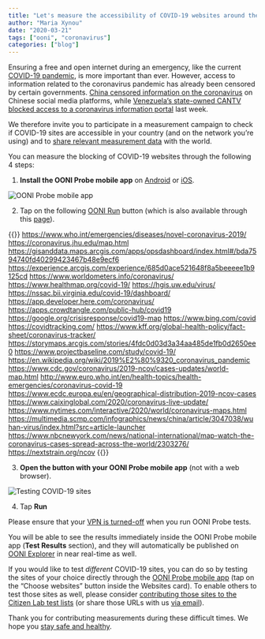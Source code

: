```yaml
---
title: "Let's measure the accessibility of COVID-19 websites around the world"
author: "Maria Xynou"
date: "2020-03-21"
tags: ["ooni", "coronavirus"]
categories: ["blog"]
---
```


Ensuring a free and open internet during an emergency, like the current
[COVID-19 pandemic](https://www.who.int/emergencies/diseases/novel-coronavirus-2019/events-as-they-happen),
is more important than ever. However, access to information related to
the coronavirus pandemic has already been censored by certain
governments. [China censored information on the coronavirus](https://citizenlab.ca/2020/03/censored-contagion-how-information-on-the-coronavirus-is-managed-on-chinese-social-media/)
on Chinese social media platforms, while [Venezuela’s state-owned CANTV blocked access to a coronavirus information portal](https://vesinfiltro.com/noticias/bloqueado_portal_coronavirus_AN)
last week.

We therefore invite you to participate in a measurement campaign to
check if COVID-19 sites are accessible in your country (and on the
network you’re using) and to [share relevant measurement data](https://explorer.ooni.org/) with the world.

You can measure the blocking of COVID-19 websites through the following
4 steps:

1) **Install the OONI Probe mobile app** on [Android](https://play.google.com/store/apps/details?id=org.openobservatory.ooniprobe)
or [iOS](https://itunes.apple.com/us/app/id1199566366).

![OONI Probe mobile app](/post/covid-19/dashboard.png)

2) Tap on the following [OONI Run](https://run.ooni.io/) button
(which is also available through this [page](https://ooni.org/get-involved/run/)).

{{<oonirunurls text="COVID-19 (25 URLs)">}}
https://www.who.int/emergencies/diseases/novel-coronavirus-2019/
https://coronavirus.jhu.edu/map.html
https://gisanddata.maps.arcgis.com/apps/opsdashboard/index.html#/bda7594740fd40299423467b48e9ecf6
https://experience.arcgis.com/experience/685d0ace521648f8a5beeeee1b9125cd
https://www.worldometers.info/coronavirus/
https://www.healthmap.org/covid-19/
https://hgis.uw.edu/virus/
https://nssac.bii.virginia.edu/covid-19/dashboard/
https://app.developer.here.com/coronavirus/
https://apps.crowdtangle.com/public-hub/covid19
https://google.org/crisisresponse/covid19-map
https://www.bing.com/covid
https://covidtracking.com/
https://www.kff.org/global-health-policy/fact-sheet/coronavirus-tracker/
https://storymaps.arcgis.com/stories/4fdc0d03d3a34aa485de1fb0d2650ee0
https://www.projectbaseline.com/study/covid-19/
https://en.wikipedia.org/wiki/2019%E2%80%9320_coronavirus_pandemic
https://www.cdc.gov/coronavirus/2019-ncov/cases-updates/world-map.html
http://www.euro.who.int/en/health-topics/health-emergencies/coronavirus-covid-19
https://www.ecdc.europa.eu/en/geographical-distribution-2019-ncov-cases
https://www.caixinglobal.com/2020/coronavirus-live-update/
https://www.nytimes.com/interactive/2020/world/coronavirus-maps.html
https://multimedia.scmp.com/infographics/news/china/article/3047038/wuhan-virus/index.html?src=article-launcher
https://www.nbcnewyork.com/news/national-international/map-watch-the-coronavirus-cases-spread-across-the-world/2303276/
https://nextstrain.org/ncov
{{</oonirunurls>}}

3) **Open the button with your OONI Probe mobile app** (not with a
web browser).

![Testing COVID-19 sites](/post/covid-19/covid-19-testing.jpeg)

4) Tap **Run**

Please ensure that your [VPN is turned-off](https://ooni.org/support/faq/#can-i-run-ooni-probe-over-a-vpn)
when you run OONI Probe tests.

You will be able to see the results immediately inside the OONI Probe
mobile app (**Test Results** section), and they will automatically be
published on [OONI Explorer](https://explorer.ooni.org/) in near
real-time as well.

If you would like to test *different* COVID-19 sites, you can do so by
testing the sites of your choice directly through the [OONI Probe mobile app](https://ooni.org/install/) (tap on the “Choose websites”
button inside the Websites card). To enable others to test those sites
as well, please consider [contributing those sites to the Citizen Lab test lists](https://ooni.org/get-involved/contribute-test-lists) (or
share those URLs with us [via email](https://ooni.org/about/#contact)).

Thank you for contributing measurements during these difficult times. We
hope you [stay safe and healthy](https://www.who.int/emergencies/diseases/novel-coronavirus-2019/advice-for-public).
